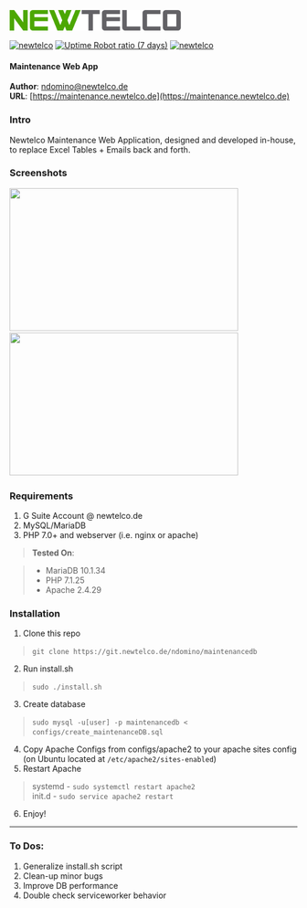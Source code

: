 ![Newtelco](./dist/images/newtelco_full_300w.png)  

[![newtelco](https://img.shields.io/badge/Version-0.8.0_beta-green.svg?style=flat-square)](https://crm.newtelco.de) 
[![Uptime Robot ratio (7 days)](https://img.shields.io/uptimerobot/ratio/7/m781781334-0112a59d100b992b0132080d.svg?style=flat-square&colorB=green&label=Uptime)](https://uptime.newtelco.de/) 
[![newtelco](https://img.shields.io/badge/Contact%20Me-%40-green.svg?style=flat-square)](mailto:ndomino@newtelco.de) 


#### Maintenance Web App
**Author**: [ndomino@newtelco.de](mailto:ndomino@newtelco.de)  
**URL**: [https://maintenance.newtelco.de](https://maintenance.newtelco.de)

### Intro

Newtelco Maintenance Web Application, designed and developed in-house, to replace Excel Tables + Emails back and forth.

### Screenshots  
<img src="https://maintenance.newtelco.de/dist/images/maintenanceScreenshot1.png" width="400" height="250">
<img src="https://maintenance.newtelco.de/dist/images/maintenanceScreenshot2.png" width="400" height="250">

### Requirements

1) G Suite Account @ newtelco.de  
2) MySQL/MariaDB  
3) PHP 7.0+ and webserver (i.e. nginx or apache)

> **Tested On**:

> - MariaDB 10.1.34  
> - PHP 7.1.25  
> - Apache 2.4.29

### Installation

1) Clone this repo  
> `git clone https://git.newtelco.de/ndomino/maintenancedb`

2) Run install.sh  
> `sudo ./install.sh`  

3) Create database  
> `sudo mysql -u[user] -p maintenancedb < configs/create_maintenanceDB.sql`  

4) Copy Apache Configs from configs/apache2 to your apache sites config (on Ubuntu located at `/etc/apache2/sites-enabled`)  
5) Restart Apache  
> systemd - `sudo systemctl restart apache2`  
> init.d - `sudo service apache2 restart`  

6) Enjoy!

--- 

### To Dos:

1) Generalize install.sh script  
2) Clean-up minor bugs  
3) Improve DB performance  
4) Double check serviceworker behavior
